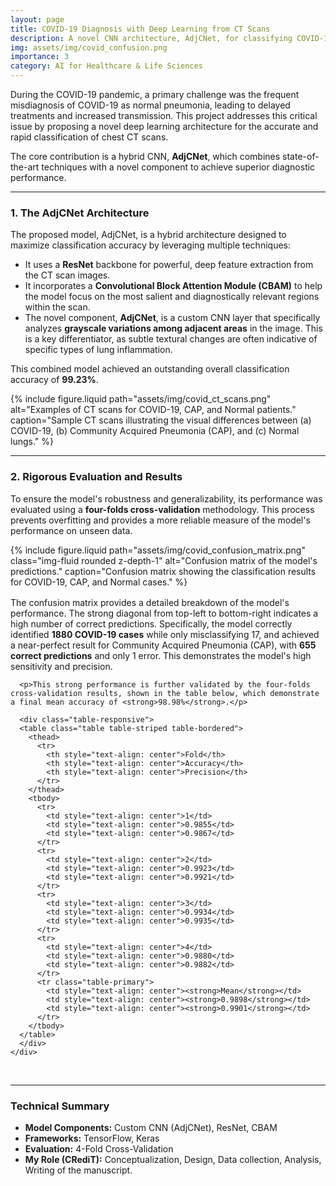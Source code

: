 ```yaml
---
layout: page
title: COVID-19 Diagnosis with Deep Learning from CT Scans
description: A novel CNN architecture, AdjCNet, for classifying COVID-19, Pneumonia, and Normal cases from CT scans.
img: assets/img/covid_confusion.png
importance: 3
category: AI for Healthcare & Life Sciences
---
```


During the COVID-19 pandemic, a primary challenge was the frequent misdiagnosis of COVID-19 as normal pneumonia, leading to delayed treatments and increased transmission. This project addresses this critical issue by proposing a novel deep learning architecture for the accurate and rapid classification of chest CT scans.

The core contribution is a hybrid CNN, **AdjCNet**, which combines state-of-the-art techniques with a novel component to achieve superior diagnostic performance.

---

### 1. The AdjCNet Architecture

The proposed model, AdjCNet, is a hybrid architecture designed to maximize classification accuracy by leveraging multiple techniques:
- It uses a **ResNet** backbone for powerful, deep feature extraction from the CT scan images.
- It incorporates a **Convolutional Block Attention Module (CBAM)** to help the model focus on the most salient and diagnostically relevant regions within the scan.
- The novel component, **AdjCNet**, is a custom CNN layer that specifically analyzes **grayscale variations among adjacent areas** in the image. This is a key differentiator, as subtle textural changes are often indicative of specific types of lung inflammation.

This combined model achieved an outstanding overall classification accuracy of **99.23%**.

{% include figure.liquid
  path="assets/img/covid_ct_scans.png"
  alt="Examples of CT scans for COVID-19, CAP, and Normal patients."
  caption="Sample CT scans illustrating the visual differences between (a) COVID-19, (b) Community Acquired Pneumonia (CAP), and (c) Normal lungs."
%}

---

### 2. Rigorous Evaluation and Results

To ensure the model's robustness and generalizability, its performance was evaluated using a **four-folds cross-validation** methodology. This process prevents overfitting and provides a more reliable measure of the model's performance on unseen data.

<div class="row mt-4">
    <div class="col-sm-7">
        {% include figure.liquid path="assets/img/covid_confusion_matrix.png" class="img-fluid rounded z-depth-1" alt="Confusion matrix of the model's predictions." caption="Confusion matrix showing the classification results for COVID-19, CAP, and Normal cases." %}
    </div>
    <div class="col-sm-5">
      <p style="margin-top: 1rem;">The confusion matrix provides a detailed breakdown of the model's performance. The strong diagonal from top-left to bottom-right indicates a high number of correct predictions. Specifically, the model correctly identified <strong>1880 COVID-19 cases</strong> while only misclassifying 17, and achieved a near-perfect result for Community Acquired Pneumonia (CAP), with <strong>655 correct predictions</strong> and only 1 error. This demonstrates the model's high sensitivity and precision.</p>
      
      <p>This strong performance is further validated by the four-folds cross-validation results, shown in the table below, which demonstrate a final mean accuracy of <strong>98.98%</strong>.</p>
      
      <div class="table-responsive">
      <table class="table table-striped table-bordered">
        <thead>
          <tr>
            <th style="text-align: center">Fold</th>
            <th style="text-align: center">Accuracy</th>
            <th style="text-align: center">Precision</th>
          </tr>
        </thead>
        <tbody>
          <tr>
            <td style="text-align: center">1</td>
            <td style="text-align: center">0.9855</td>
            <td style="text-align: center">0.9867</td>
          </tr>
          <tr>
            <td style="text-align: center">2</td>
            <td style="text-align: center">0.9923</td>
            <td style="text-align: center">0.9921</td>
          </tr>
          <tr>
            <td style="text-align: center">3</td>
            <td style="text-align: center">0.9934</td>
            <td style="text-align: center">0.9935</td>
          </tr>
          <tr>
            <td style="text-align: center">4</td>
            <td style="text-align: center">0.9880</td>
            <td style="text-align: center">0.9882</td>
          </tr>
          <tr class="table-primary">
            <td style="text-align: center"><strong>Mean</strong></td>
            <td style="text-align: center"><strong>0.9898</strong></td>
            <td style="text-align: center"><strong>0.9901</strong></td>
          </tr>
        </tbody>
      </table>
      </div>
    </div>
</div>

<br>

---
### Technical Summary
- **Model Components:** Custom CNN (AdjCNet), ResNet, CBAM
- **Frameworks:** TensorFlow, Keras
- **Evaluation:** 4-Fold Cross-Validation
- **My Role (CRediT):** Conceptualization, Design, Data collection, Analysis, Writing of the manuscript.